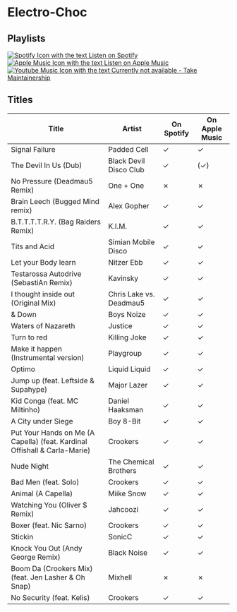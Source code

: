 # Electro-Choc

## Playlists

[![Spotify Icon with the text Listen on Spotify](https://img.shields.io/badge/listen_on-spotify-1ed760?style=for-the-badge&logo=spotify&logoColor=1ed760 "Listen on Spotify")](https://open.spotify.com/playlist/7pe3kOMMsBjqfpLygrxHue)  
[![Apple Music Icon with the text Listen on Apple Music](https://img.shields.io/badge/listen_on-apple_music-fa243c?style=for-the-badge&logo=applemusic&logoColor=fa243c "Listen on Apple Music")](https://itunes.apple.com/playlist/pl.94ae5408bacc440fb6fc29bd997c50a0)  
[![Youtube Music Icon with the text Currently not available - Take Maintainership](https://img.shields.io/badge/Youtube_Music_--_Currently_not_available-Take_Maintainership-inactive?style=for-the-badge&logo=youtubemusic&logoColor=fffff&labelColor=222222 "Youtube Music - Currently not available - Take Maintainership")](https://github.com/MarauderXtreme/video-game-radiostation-playlists/fork)

## Titles

| Title                                                                     | Artist                  | On Spotify | On Apple Music |
| ------------------------------------------------------------------------- | ----------------------- | ---------- | -------------- |
| Signal Failure                                                            | Padded Cell             | ✓          | ✓              |
| The Devil In Us (Dub)                                                     | Black Devil Disco Club  | ✓          | (✓)            |
| No Pressure (Deadmau5 Remix)                                              | One + One               | ✗          | ✗              |
| Brain Leech (Bugged Mind remix)                                           | Alex Gopher             | ✓          | ✓              |
| B.T.T.T.T.R.Y. (Bag Raiders Remix)                                        | K.I.M.                  | ✓          | ✓              |
| Tits and Acid                                                             | Simian Mobile Disco     | ✓          | ✓              |
| Let your Body learn                                                       | Nitzer Ebb              | ✓          | ✓              |
| Testarossa Autodrive (SebastiAn Remix)                                    | Kavinsky                | ✓          | ✓              |
| I thought inside out (Original Mix)                                       | Chris Lake vs. Deadmau5 | ✓          | ✓              |
| & Down                                                                    | Boys Noize              | ✓          | ✓              |
| Waters of Nazareth                                                        | Justice                 | ✓          | ✓              |
| Turn to red                                                               | Killing Joke            | ✓          | ✓              |
| Make it happen (Instrumental version)                                     | Playgroup               | ✓          | ✓              |
| Optimo                                                                    | Liquid Liquid           | ✓          | ✓              |
| Jump up (feat. Leftside & Supahype)                                       | Major Lazer             | ✓          | ✓              |
| Kid Conga (feat. MC Miltinho)                                             | Daniel Haaksman         | ✓          | ✓              |
| A City under Siege                                                        | Boy 8-Bit               | ✓          | ✓              |
| Put Your Hands on Me (A Capella) (feat. Kardinal Offishall & Carla-Marie) | Crookers                | ✓          | ✓              |
| Nude Night                                                                | The Chemical Brothers   | ✓          | ✓              |
| Bad Men (feat. Solo)                                                      | Crookers                | ✓          | ✓              |
| Animal (A Capella)                                                        | Miike Snow              | ✓          | ✓              |
| Watching You (Oliver $ Remix)                                             | Jahcoozi                | ✓          | ✓              |
| Boxer (feat. Nic Sarno)                                                   | Crookers                | ✓          | ✓              |
| Stickin                                                                   | SonicC                  | ✓          | ✓              |
| Knock You Out (Andy George Remix)                                         | Black Noise             | ✓          | ✓              |
| Boom Da (Crookers Mix) (feat. Jen Lasher & Oh Snap)                       | Mixhell                 | ✗          | ✗              |
| No Security (feat. Kelis)                                                 | Crookers                | ✓          | ✓              |
